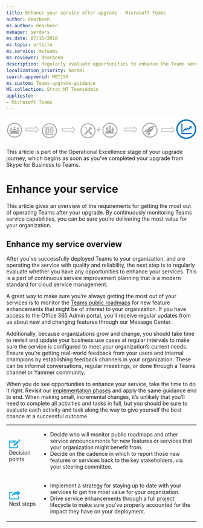 ```yaml
---
title: Enhance your service after upgrade - Microsoft Teams
author: dearbeen
ms.author: dearbeen
manager: serdars
ms.date: 07/16/2018
ms.topic: article
ms.service: msteams
ms.reviewer: dearbeen
description: Regularly evaluate opportunities to enhance the Teams service after you upgrade, monitor the Teams roadmap for any interesting feature enhancements.
localization_priority: Normal
search.appverid: MET150
ms.custom: Teams-upgrade-guidance
MS.collection: Strat_MT_TeamsAdmin
appliesto:
- Microsoft Teams
---
```


![Stages of the upgrade journey, with emphasis on the Operational Excellence stage](media/upgrade-banner-op-excellence.png "Stages of the upgrade journey, with emphasis on the Operational Excellence stage")

This article is part of the Operational Excellence stage of your upgrade journey, which begins as soon as you’ve completed your upgrade from Skype for Business to Teams.

# Enhance your service

This article gives an overview of the requirements for getting the most out of operating Teams after your upgrade. By continuously monitoring Teams service capabilities, you can be sure you’re delivering the most value for your organization.

## Enhance my service overview
After you’ve successfully deployed Teams to your organization, and are operating the service with quality and reliability, the next step is to regularly evaluate whether you have any opportunities to enhance your services. This is a part of continuous service improvement planning that is a modern standard for cloud service management. 

A great way to make sure you’re always getting the most out of your services is to monitor the [Teams public roadmaps](https://products.office.com/business/office-365-roadmap?filters=microsoft%20teams) for new feature enhancements that might be of interest to your organization. If you have access to the Office 365 Admin portal, you’ll receive regular updates from us about new and changing features through our Message Center. 

Additionally, because organizations grow and change, you should take time to revisit and update your business use cases at regular intervals to make sure the service is configured to meet your organization’s current needs.  Ensure you’re getting real-world feedback from your users and internal champions by establishing feedback channels in your organization. These can be informal conversations, regular meeetings, or done through a Teams channel or Yammer community. 

When you do see opportunities to enhance your service, take the time to do it right. Revisit our [implementation phases](quick-start-enable-teams.md) and apply the same guidance end to end. When making small, incremental changes, it’s unlikely that you’ll need to complete all activities and tasks in full, but you should be sure to evaluate each activity and task along the way to give yourself the best chance at a successful outcome.


<table>
<tr><td><img src="media/audio_conferencing_image7.png" alt=""/> <br/>Decision points</td><td><ul><li>Decide who will monitor public roadmaps and other service announcements for new features or services that your organization might benefit from.</li><li>Decide on the cadence in which to report those new features or services back to the key stakeholders, via your steering committee.</li></ul></td></tr>
<tr><td><img src="media/audio_conferencing_image9.png" alt=""/><br/>Next steps</td><td><ul><li>Implement a strategy for staying up to date with your services to get the most value for your organization.</li><li>Drive service enhancements through a full project lifecycle to make sure you’ve properly accounted for the impact they have on your deployment.</li></ul></td></tr>
</table>
